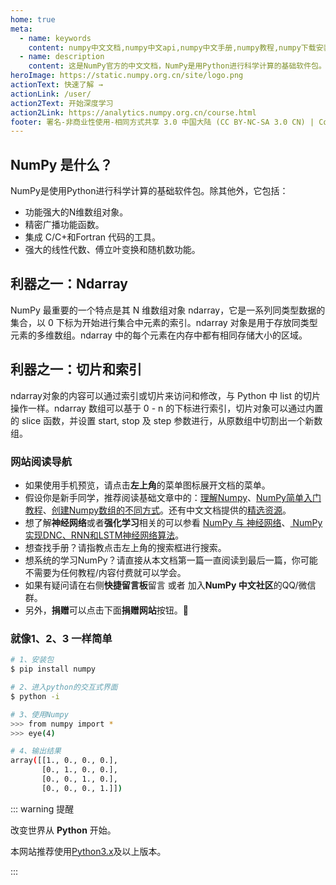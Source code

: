 ```yaml
---
home: true
meta:
  - name: keywords
    content: numpy中文文档,numpy中文api,numpy中文手册,numpy教程,numpy下载安装,numpy
  - name: description
    content: 这是NumPy官方的中文文档，NumPy是用Python进行科学计算的基础软件包。
heroImage: https://static.numpy.org.cn/site/logo.png
actionText: 快速了解 →
actionLink: /user/
action2Text: 开始深度学习
action2Link: https://analytics.numpy.org.cn/course.html
footer: 署名-非商业性使用-相同方式共享 3.0 中国大陆 (CC BY-NC-SA 3.0 CN) | Copyright © 2019-present Zhi Bing
---
```


<div class="features">
  <div class="feature">
    <h2>NumPy 是什么？</h2>
    <p>
      NumPy是使用Python进行科学计算的基础软件包。除其他外，它包括：
    </p>
    <ul>
      <li>
        功能强大的N维数组对象。
      </li>
      <li>
        精密广播功能函数。
      </li>
      <li>
        集成 C/C+和Fortran 代码的工具。
      </li>
      <li>
        强大的线性代数、傅立叶变换和随机数功能。
      </li>
    </ul>
  </div>
  <div class="feature">
    <h2>利器之一：Ndarray</h2>
    <p>NumPy 最重要的一个特点是其 N 维数组对象 ndarray，它是一系列同类型数据的集合，以 0 下标为开始进行集合中元素的索引。ndarray 对象是用于存放同类型元素的多维数组。ndarray 中的每个元素在内存中都有相同存储大小的区域。</p>
  </div>
  <div class="feature">
    <h2>利器之一：切片和索引</h2>
    <p>ndarray对象的内容可以通过索引或切片来访问和修改，与 Python 中 list 的切片操作一样。ndarray 数组可以基于 0 - n 的下标进行索引，切片对象可以通过内置的 slice 函数，并设置 start, stop 及 step 参数进行，从原数组中切割出一个新数组。</p>
  </div>
</div>


### 网站阅读导航

- 如果使用手机预览，请点击**左上角**的菜单图标展开文档的菜单。
- 假设你是新手同学，推荐阅读基础文章中的：[理解Numpy](/article/basics/understanding_numpy.html)、[NumPy简单入门教程](/article/basics/an_introduction_to_scientific_python_numpy.html)、[创建Numpy数组的不同方式](/article/basics/different_ways_create_numpy_arrays.html)。还有中文文档提供的[精选资源](/awesome/)。
- 想了解**神经网络**或者**强化学习**相关的可以参看 [NumPy 与 神经网络](/article/advanced/numpy_kmeans.html)、[ NumPy实现DNC、RNN和LSTM神经网络算法](/article/advanced/dnc_rnn_lstm.html)。
- 想查找手册？请指教点击左上角的搜索框进行搜索。
- 想系统的学习NumPy？请直接从本文档第一篇一直阅读到最后一篇，你可能不需要为任何教程/内容付费就可以学会。
- 如果有疑问请在右侧**快捷留言板**留言 或者 加入**NumPy 中文社区**的QQ/微信群。
- 另外，**捐赠**可以点击下面**捐赠网站**按钮。🙏

### 就像1、2、3 一样简单

``` bash
# 1、安装包
$ pip install numpy

# 2、进入python的交互式界面
$ python -i

# 3、使用Numpy
>>> from numpy import *
>>> eye(4)

# 4、输出结果
array([[1., 0., 0., 0.],
       [0., 1., 0., 0.],
       [0., 0., 1., 0.],
       [0., 0., 0., 1.]])
```

::: warning 提醒

改变世界从 **Python** 开始。

本网站推荐使用[Python3.x](https://www.python.org/downloads/)及以上版本。

:::

<ahome-article></ahome-article>

<ahome-nav></ahome-nav>

<ahome-footer></ahome-footer>
